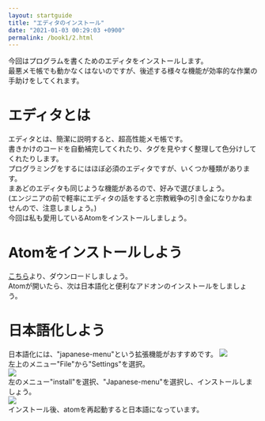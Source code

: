 ```yaml
---
layout: startguide
title: "エディタのインストール"
date: "2021-01-03 00:29:03 +0900"
permalink: /book1/2.html
---
```

今回はプログラムを書くためのエディタをインストールします。  
最悪メモ帳でも動かなくはないのですが、後述する様々な機能が効率的な作業の手助けをしてくれます。
# エディタとは
  エディタとは、簡潔に説明すると、超高性能メモ帳です。  
  書きかけのコードを自動補完してくれたり、タグを見やすく整理して色分けしてくれたりします。  
  プログラミングをするにはほぼ必須のエディタですが、いくつか種類があります。  
  まあどのエディタも同じような機能があるので、好みで選びましょう。  
  (エンジニアの前で軽率にエディタの話をすると宗教戦争の引き金になりかねませんので、注意しましょう。)  
  今回は私も愛用しているAtomをインストールしましょう。  
# Atomをインストールしよう
  [こちら](https://atom.io)より、ダウンロードしましょう。  
  Atomが開いたら、次は日本語化と便利なアドオンのインストールをしましょう。
# 日本語化しよう
  日本語化には、"japanese-menu"という拡張機能がおすすめです。
  <img src="https://startguide.jp/media-post/1-2/2.jpg" class="postpic">  
  左上のメニュー"File"から"Settings"を選択。  
    <img src="https://startguide.jp/media-post/1-2/3.jpg" class="postpic">  
  左のメニュー"install"を選択、"Japanese-menu"を選択し、インストールしましょう。  
    <img src="https://startguide.jp/media-post/1-2/4.jpg" class="postpic">  
  インストール後、atomを再起動すると日本語になっています。

